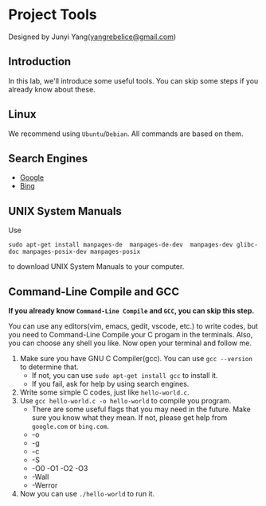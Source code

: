 # Project Tools

Designed by Junyi Yang(yangrebelice@gmail.com)

## Introduction

In this lab, we'll introduce some useful tools. You can skip some steps if you already know about these.

## Linux

We recommend using `Ubuntu`/`Debian`. All commands are based on them.

## Search Engines

- [Google](https://www.google.com)
- [Bing](https://bing.com)

## UNIX System Manuals

Use 
```
sudo apt-get install manpages-de  manpages-de-dev  manpages-dev glibc-doc manpages-posix-dev manpages-posix
```
to download UNIX System Manuals to your computer.

## Command-Line Compile and GCC

**If you already know `Command-Line Compile` and `GCC`, you can skip this step.**

You can use any editors(vim, emacs, gedit, vscode, etc.) to write codes, but you need to Command-Line Compile your C progam in the terminals. Also, you can choose any shell you like. Now open your terminal and follow me.

1. Make sure you have GNU C Compiler(gcc). You can use `gcc --version` to determine that.
	- If not, you can use `sudo apt-get install gcc` to install it.
	- If you fail, ask for help by using search engines.
2. Write some simple C codes, just like `hello-world.c`.
3. Use `gcc hello-world.c -o hello-world` to compile you program.
	- There are some useful flags that you may need in the future. Make sure you know what they mean. If not, please get help from `google.com` or `bing.com`.
	- -o
	- -g
	- -c
	- -S
	- -O0 -O1 -O2 -O3
	- -Wall
	- -Werror
4. Now you can use `./hello-world` to run it.
